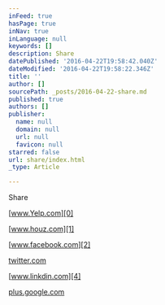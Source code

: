 ```yaml
---
inFeed: true
hasPage: true
inNav: true
inLanguage: null
keywords: []
description: Share
datePublished: '2016-04-22T19:58:42.040Z'
dateModified: '2016-04-22T19:58:22.346Z'
title: ''
author: []
sourcePath: _posts/2016-04-22-share.md
published: true
authors: []
publisher:
  name: null
  domain: null
  url: null
  favicon: null
starred: false
url: share/index.html
_type: Article

---
```

Share

[www.Yelp.com][0]

[www.houz.com][1]

[www.facebook.com][2]

[twitter.com][3]

[www.linkdin.com][4]

[plus.google.com][5]

[0]: http://www.yelp.com/biz/hunter-home-staging-and-design-seattle
[1]: http://www.houzz.com/pro/s2hunter/hunter-home-staging-and-design-llc
[2]: https://www.facebook.com/HunterHomeStagingDesignLlc?ref=hl
[3]: https://twitter.com/hunterstaging
[4]: https://www.linkedin.com/in/sandra-hunter-4b64b057
[5]: https://plus.google.com/u/0/+HunterHomeStagingandDesignLLCSeattle/about